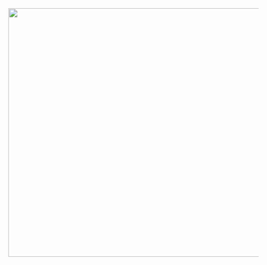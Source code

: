 <img src="https://user-images.githubusercontent.com/98770304/193773553-753ee9ce-01e2-4cf3-afc5-e6cf2d940d1d.jpg" width="700" height="500">
